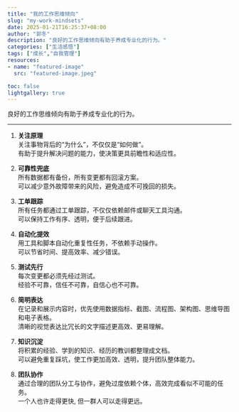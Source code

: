 ```yaml
---
title: "我的工作思维倾向"
slug: "my-work-mindsets"
date: 2025-01-21T16:25:37+08:00
author: "郭冬"
description: "良好的工作思维倾向有助于养成专业化的行为。"
categories: ["生活感悟"]
tags: ["成长","自我管理"]
resources:
- name: "featured-image"
  src: "featured-image.jpeg"

toc: false
lightgallery: true
---
```


良好的工作思维倾向有助于养成专业化的行为。

<!--more-->

---

1. **关注原理**  
  关注事物背后的“为什么”，不仅仅是“如何做”。  
  有助于提升解决问题的能力，使决策更具前瞻性和适应性。  

2. **可靠性兜底**  
  所有数据都有备份，所有变更都有回滚方案。  
  可以减少意外故障带来的风险，避免造成不可挽回的损失。  

3. **工单跟踪**  
  所有任务都通过工单跟踪，不仅仅依赖邮件或聊天工具沟通。  
  可以保持工作有序、透明，便于后续跟进。  

4. **自动化提效**  
  用工具和脚本自动化重复性任务，不依赖手动操作。  
  可以节省时间、提高效率、减少错误。  

5. **测试先行**  
  每次变更都必须先经过测试。  
  经验不可靠，信任不可靠，自信心也不可靠。  

6. **简明表达**  
  在记录和展示内容时，优先使用数据指标、截图、流程图、架构图、思维导图和电子表格。  
  清晰的视觉表达比冗长的文字描述更高效、更易理解。  

7. **知识沉淀**  
  将积累的经验、学到的知识、经历的教训都整理成文档。  
  可以避免重复踩坑，使工作更加高效、透明，提升团队整体能力。  
  
8. **团队协作**  
  通过合理的团队分工与协作，避免过度依赖个体，高效完成看似不可能的任务。  
  一个人也许走得更快, 但一群人可以走得更远。  

